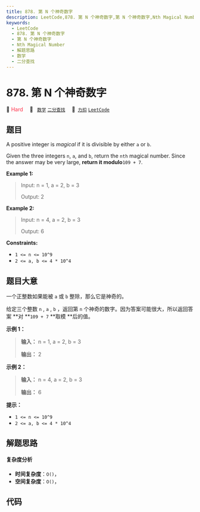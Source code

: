 ```yaml
---
title: 878. 第 N 个神奇数字
description: LeetCode,878. 第 N 个神奇数字,第 N 个神奇数字,Nth Magical Number,解题思路,数学,二分查找
keywords:
  - LeetCode
  - 878. 第 N 个神奇数字
  - 第 N 个神奇数字
  - Nth Magical Number
  - 解题思路
  - 数学
  - 二分查找
---
```


# 878. 第 N 个神奇数字

🔴 <font color=#ff334b>Hard</font>&emsp; 🔖&ensp; [`数学`](/tag/math.md) [`二分查找`](/tag/binary-search.md)&emsp; 🔗&ensp;[`力扣`](https://leetcode.cn/problems/nth-magical-number) [`LeetCode`](https://leetcode.com/problems/nth-magical-number)

## 题目

A positive integer is _magical_ if it is divisible by either `a` or `b`.

Given the three integers `n`, `a`, and `b`, return the `nth` magical number.
Since the answer may be very large, **return it modulo**`109 + 7`.



**Example 1:**

> Input: n = 1, a = 2, b = 3
> 
> Output: 2

**Example 2:**

> Input: n = 4, a = 2, b = 3
> 
> Output: 6

**Constraints:**

  * `1 <= n <= 10^9`
  * `2 <= a, b <= 4 * 10^4`


## 题目大意

一个正整数如果能被 `a` 或 `b` 整除，那么它是神奇的。

给定三个整数 `n` , `a` , `b` ，返回第 `n` 个神奇的数字。因为答案可能很大，所以返回答案 **对  **`109 + 7` **取模
**后的值。



**示例 1：**

> 
> 
> 
> 
> 
> **输入：** n = 1, a = 2, b = 3
> 
> **输出：** 2
> 
> 

**示例  2：**

> 
> 
> 
> 
> 
> **输入：** n = 4, a = 2, b = 3
> 
> **输出：** 6
> 
> 



**提示：**

  * `1 <= n <= 10^9`
  * `2 <= a, b <= 4 * 10^4`




## 解题思路

#### 复杂度分析

- **时间复杂度**：`O()`，
- **空间复杂度**：`O()`，

## 代码

```javascript

```